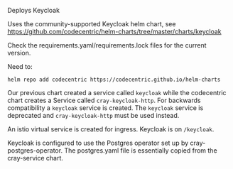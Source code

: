 Deploys Keycloak

Uses the community-supported Keycloak helm chart, see
https://github.com/codecentric/helm-charts/tree/master/charts/keycloak

Check the requirements.yaml/requirements.lock files for the current version.

Need to:

```
helm repo add codecentric https://codecentric.github.io/helm-charts
```

Our previous chart created a service called `keycloak` while the codecentric
chart creates a Service called `cray-keycloak-http`. For backwards compatibility
a `keycloak` service is created. The `keycloak` service is deprecated and
`cray-keycloak-http` must be used instead.

An istio virtual service is created for ingress. Keycloak is on `/keycloak`.

Keycloak is configured to use the Postgres operator set up by
cray-postgres-operator. The postgres.yaml file is essentially copied from the
cray-service chart.
